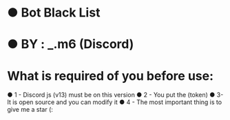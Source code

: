 # ● Bot Black List
# ● BY : _.m6 (Discord)


# What is required of you before use:
● 1 - Discord js (v13) must be on this version
● 2 - You put the (token)
● 3- It is open source and you can modify it
● 4 - The most important thing is to give me a star (:
